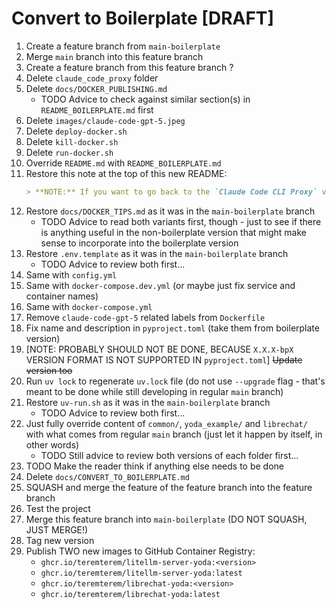 # Convert to Boilerplate [DRAFT]

1. Create a feature branch from `main-boilerplate`
2. Merge `main` branch into this feature branch
3. Create a feature branch from this feature branch ?
4. Delete `claude_code_proxy` folder
5. Delete `docs/DOCKER_PUBLISHING.md`
   - TODO Advice to check against similar section(s) in `README_BOILERPLATE.md` first
6. Delete `images/claude-code-gpt-5.jpeg`
7. Delete `deploy-docker.sh`
8. Delete `kill-docker.sh`
9. Delete `run-docker.sh`
10. Override `README.md` with `README_BOILERPLATE.md`
11. Restore this note at the top of this new README:
    ```markdown
    > **NOTE:** If you want to go back to the `Claude Code CLI Proxy` version of this repository, click [here](https://github.com/teremterem/claude-code-gpt-5).
    ```
12. Restore `docs/DOCKER_TIPS.md` as it was in the `main-boilerplate` branch
    - TODO Advice to read both variants first, though - just to see if there is anything useful in the non-boilerplate version that might make sense to incorporate into the boilerplate version
13. Restore `.env.template` as it was in the `main-boilerplate` branch
    - TODO Advice to review both first...
14. Same with `config.yml`
15. Same with `docker-compose.dev.yml` (or maybe just fix service and container names)
16. Same with `docker-compose.yml`
17. Remove `claude-code-gpt-5` related labels from `Dockerfile`
18. Fix name and description in `pyproject.toml` (take them from boilerplate version)
19. [NOTE: PROBABLY SHOULD NOT BE DONE, BECAUSE `X.X.X-bpX` VERSION FORMAT IS NOT SUPPORTED IN `pyproject.toml`] ~~Update version too~~
20. Run `uv lock` to regenerate `uv.lock` file (do not use `--upgrade` flag - that's meant to be done while still developing in regular `main` branch)
21. Restore `uv-run.sh` as it was in the `main-boilerplate` branch
    - TODO Advice to review both first...
22. Just fully override content of `common/`, `yoda_example/` and `librechat/` with what comes from regular `main` branch (just let it happen by itself, in other words)
    - TODO Still advice to review both versions of each folder first...
23. TODO Make the reader think if anything else needs to be done
24. Delete `docs/CONVERT_TO_BOILERPLATE.md`
25. SQUASH and merge the feature of the feature branch into the feature branch
26. Test the project
27. Merge this feature branch into `main-boilerplate` (DO NOT SQUASH, JUST MERGE!)
28. Tag new version
29. Publish TWO new images to GitHub Container Registry:
    - `ghcr.io/teremterem/litellm-server-yoda:<version>`
    - `ghcr.io/teremterem/litellm-server-yoda:latest`
    - `ghcr.io/teremterem/librechat-yoda:<version>`
    - `ghcr.io/teremterem/librechat-yoda:latest`
